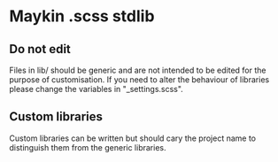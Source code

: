 Maykin .scss stdlib
===

## Do not edit
Files in lib/ should be generic and are not intended to be edited for the purpose of customisation. If you need to alter
the behaviour of libraries please change the variables in "_settings.scss".

## Custom libraries
Custom libraries can be written but should cary the project name to distinguish them from the generic libraries. 
